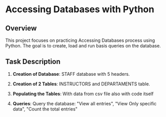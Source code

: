 # Accessing Databases with Python

## Overview

This project focuses on practicing Accessing Databases process using Python. The goal is to create, load and run basis queries on the database.

## Task Description

1. **Creation of Database**: STAFF database with 5 headers.

2. **Creation of 2 Tables**: INSTRUCTORS and DEPARTAMENTS table.

3. **Populating the Tables**: With data from csv file also with code itself

4. **Queries**: Query the database: "View all entries", "View Only specific data", "Count the total entries"